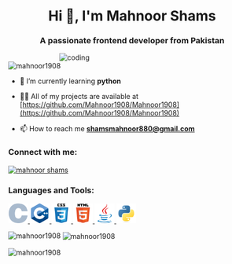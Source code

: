 <h1 align="center">Hi 👋, I'm Mahnoor Shams</h1>
<h3 align="center">A passionate frontend developer from Pakistan</h3>
<img align="right" alt="coding" width="400" src="https://cdn.dribbble.com/users/1162077/screenshots/3848914/programmer.gif">
<p align="left"> <img src="https://komarev.com/ghpvc/?username=mahnoor1908&label=Profile%20views&color=0e75b6&style=flat" alt="mahnoor1908" /> </p>

- 🌱 I’m currently learning **python**

- 👨‍💻 All of my projects are available at [https://github.com/Mahnoor1908/Mahnoor1908](https://github.com/Mahnoor1908/Mahnoor1908)

- 📫 How to reach me **shamsmahnoor880@gmail.com**

<h3 align="left">Connect with me:</h3>
<p align="left">
<a href="https://linkedin.com/in/mahnoor shams" target="blank"><img align="center" src="https://https://www.google.com/url?sa=i&url=https%3A%2F%2Fwww.freepik.com%2Fpremium-vector%2Fwoman-working-laptop-home-vector-illustration-cartoon-style_149952542.htm&psig=AOvVaw2HjpxHeN6VrgCDCHqbpQu-&ust=1756829334780000&source=images&cd=vfe&opi=89978449&ved=0CBUQjRxqFwoTCPC57Lb5t48DFQAAAAAdAAAAABAE/rahuldkjain/github-profile-readme-generator/master/src/images/icons/Social/linked-in-alt.svg" alt="mahnoor shams" height="30" width="40" /></a>
</p>

<h3 align="left">Languages and Tools:</h3>
<p align="left"> <a href="https://www.cprogramming.com/" target="_blank" rel="noreferrer"> <img src="https://raw.githubusercontent.com/devicons/devicon/master/icons/c/c-original.svg" alt="c" width="40" height="40"/> </a> <a href="https://www.w3schools.com/cpp/" target="_blank" rel="noreferrer"> <img src="https://raw.githubusercontent.com/devicons/devicon/master/icons/cplusplus/cplusplus-original.svg" alt="cplusplus" width="40" height="40"/> </a> <a href="https://www.w3schools.com/css/" target="_blank" rel="noreferrer"> <img src="https://raw.githubusercontent.com/devicons/devicon/master/icons/css3/css3-original-wordmark.svg" alt="css3" width="40" height="40"/> </a> <a href="https://www.w3.org/html/" target="_blank" rel="noreferrer"> <img src="https://raw.githubusercontent.com/devicons/devicon/master/icons/html5/html5-original-wordmark.svg" alt="html5" width="40" height="40"/> </a> <a href="https://www.java.com" target="_blank" rel="noreferrer"> <img src="https://raw.githubusercontent.com/devicons/devicon/master/icons/java/java-original.svg" alt="java" width="40" height="40"/> </a> <a href="https://www.python.org" target="_blank" rel="noreferrer"> <img src="https://raw.githubusercontent.com/devicons/devicon/master/icons/python/python-original.svg" alt="python" width="40" height="40"/> </a> </p>

<p><img align="left" src="https://github-readme-stats.vercel.app/api/top-langs?username=mahnoor1908&show_icons=true&locale=en&layout=compact" alt="mahnoor1908" /></p>

<p>&nbsp;<img align="center" src="https://github-readme-stats.vercel.app/api?username=mahnoor1908&show_icons=true&locale=en" alt="mahnoor1908" /></p>

<p><img align="center" src="https://github-readme-streak-stats.herokuapp.com/?user=mahnoor1908&" alt="mahnoor1908" /></p>

